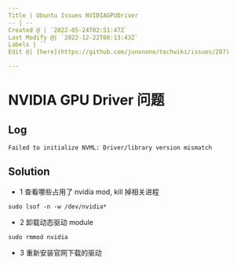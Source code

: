 ```yaml
---
Title | Ubuntu Issues NVIDIAGPUDriver
-- | --
Created @ | `2022-05-24T02:51:47Z`
Last Modify @| `2022-12-22T08:13:43Z`
Labels | ``
Edit @| [here](https://github.com/junxnone/techwiki/issues/287)

---
```

# NVIDIA GPU Driver 问题

## Log

```
Failed to initialize NVML: Driver/library version mismatch
```

## Solution

- 1 查看哪些占用了 nvidia mod, kill 掉相关进程

```
sudo lsof -n -w /dev/nvidia*
```

- 2 卸载动态驱动 module

```
sudo rmmod nvidia
```
- 3 重新安装官网下载的驱动


